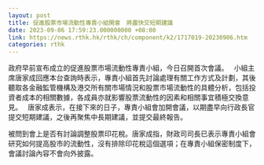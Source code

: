 ```yaml
---
layout: post
title: 促進股票市場流動性專責小組開會　將盡快交短期建議
date: 2023-09-06 17:59:23.000000000 +08:00
link: https://news.rthk.hk/rthk/ch/component/k2/1717019-20230906.htm
categories: rthk
---
```


政府早前宣布成立的促進股票市場流動性專責小組，今日召開首次會議。
 
小組主席唐家成回應本台查詢時表示，專責小組首先討論處理有關工作方式及計劃，其後聽取各金融監管機構及港交所有關市場情況和股票市場流動性的具體分析，包括投資者成本的相關數據，各成員亦就影響股票流動性的因素和相關事宜積極交換意見。
 
唐家成表示，在接下來的日子，專責小組會加開會議，以期盡早向行政長官提交短期建議，之後再聚焦中長期建議，並提交最終報告。

被問到會上是否有討論調整股票印花稅。唐家成指，財政司司長已表示專責小組會研究如何提高股市的流動性，沒有排除印花稅這個選項；在專責小組保密制度下，會議討論內容不會向外披露。
